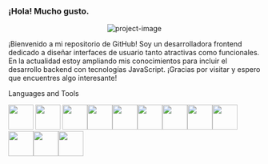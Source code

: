 ### ¡Hola! Mucho gusto.
<p align="center"><img src="https://media.licdn.com/dms/image/v2/D4D16AQF9B-S8iHxSKQ/profile-displaybackgroundimage-shrink_350_1400/profile-displaybackgroundimage-shrink_350_1400/0/1724906363280?e=1730332800&v=beta&t=gT3xzS_OFkrsuMTcCu7GEwD3GXceW6NeHMaCrkScPCg" alt="project-image"></p>

<p id="description">¡Bienvenido a mi repositorio de GitHub! Soy un desarrolladora frontend dedicado a diseñar interfaces de usuario tanto atractivas como funcionales. En la actualidad estoy ampliando mis conocimientos para incluir el desarrollo backend con tecnologías JavaScript. ¡Gracias por visitar y espero que encuentres algo interesante!</p>


Languages and Tools

<img src="https://github.com/vimalverma558/vimalverma558/blob/v2/img/icons8-html-5.svg" width="50px"> <img src="https://github.com/vimalverma558/vimalverma558/blob/v2/img/icons8-css3.svg" width="50px"> <img src="https://github.com/vimalverma558/vimalverma558/blob/v2/img/icons8-bootstrap.svg" width="50px"><img src="https://github.com/vimalverma558/vimalverma558/blob/v2/img/icons8-javascript-logo.svg" width="50px"><img src="https://github.com/vimalverma558/vimalverma558/blob/v2/img/icons8-react.svg" width="50px"><img src="https://github.com/vimalverma558/vimalverma558/blob/v2/img/icons8-nodejs.svg" width="50px"><img src="https://github.com/vimalverma558/vimalverma558/blob/v2/img/icons8-mongodb.svg" width="50px"><img src="https://github.com/vimalverma558/vimalverma558/blob/v2/img/icons8-firebase.svg" width="50px"><img src="https://github.com/vimalverma558/vimalverma558/blob/v2/img/icons8-flutter.svg" width="50px"><img src="https://github.com/vimalverma558/vimalverma558/blob/v2/img/icons8-git.svg" width="50px"><img src="https://github.com/vimalverma558/vimalverma558/blob/v2/img/icons8-github.svg" width="50px"><img src="https://github.com/vimalverma558/vimalverma558/blob/v2/img/icons8-php-logo.svg" width="50px">


